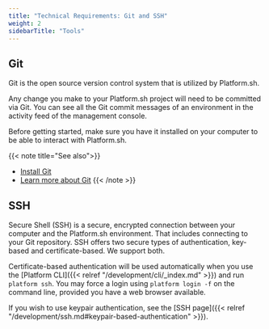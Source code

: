 ```yaml
---
title: "Technical Requirements: Git and SSH"
weight: 2
sidebarTitle: "Tools"
---
```


## Git

Git is the open source version control system that is utilized by Platform.sh.

Any change you make to your Platform.sh project will need to be committed via Git. You can see all the Git commit messages of an environment in the activity feed of the management console.

Before getting started, make sure you have it installed on your computer to be able to interact with Platform.sh.

{{< note title="See also">}}
* [Install Git](https://help.github.com/articles/set-up-git/)
* [Learn more about Git](https://git-scm.com/)
{{< /note >}}

## SSH

Secure Shell (SSH) is a secure, encrypted connection between your computer and the Platform.sh environment.  That includes connecting to your Git repository.  SSH offers two secure types of authentication, key-based and certificate-based.  We support both.

Certificate-based authentication will be used automatically when you use the [Platform CLI]({{< relref "/development/cli/_index.md" >}}) and run `platform ssh`.  You may force a login using `platform login -f` on the command line, provided you have a web browser available.

If you wish to use keypair authentication, see the [SSH page]({{< relref "/development/ssh.md#keypair-based-authentication" >}}).
